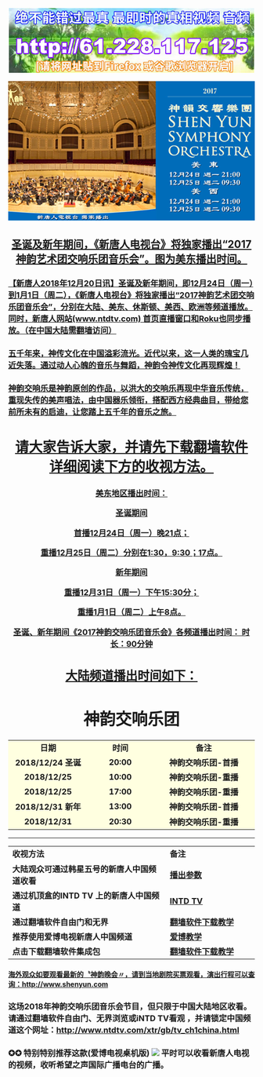 
<div align="center"><a href="http://61.228.117.125/sy"><img src="https://github.com/gofun72/telove/blob/master/img/20181219tl.jpg" width="880"><p></p></div>



<div align="center"><a href="http://61.228.117.125/sy"><img src="https://github.com/gofun72/telove/blob/master/img/sym.jpg" width="880"><p></p><h2>圣诞及新年期间，《新唐人电视台》将独家播出“2017神韵艺术团交响乐团音乐会”。图为美东播出时间。</h2></div>
	

<h3>【新唐人2018年12月20日讯】圣诞及新年期间，即12月24日（周一）到1月1日（周二），《新唐人电视台》将独家播出“2017神韵艺术团交响乐团音乐会”，分别在大陆、美东、休斯顿、美西、欧洲等频道播放。同时，新唐人网站(www.ntdtv.com) 首页直播窗口和Roku也同步播放。（在中国大陆需翻墙访问）</h3>

<h3>五千年来，神传文化在中国溢彩流光。近代以来，这一人类的瑰宝几近失落。通过动人心魄的音乐与舞蹈，神韵令神传文化再现辉煌！</h3>

<h3>神韵交响乐是神韵原创的作品，以洪大的交响乐再现中华音乐传统，重现失传的美声唱法，由中国器乐领衔，搭配西方经典曲目，带给您前所未有的启迪，让您踏上五千年的音乐之旅。</h3>
<p></p>

<div align="center">
<h1><a href="https://github.com/gofun72/telove/blob/master/soft.md">请大家告诉大家，并请先下载翻墙软件 详细阅读下方的收视方法。</h1></div>

<h3><div align="center">美东地区播出时间：<p>

圣诞期间

   首播12月24日（周一）晚21点；
   
   重播12月25日（周二）分别在1:30，9:30；17点。

新年期间

重播12月31日（周一）下午15:30分；
   
重播1月1日（周二）上午8点。

圣诞、新年期间《2017神韵交响乐团音乐会》各频道播出时间：
时长：90分钟 </div><h3>

<div align="center"><h2><a href="http://www.ntdtv.com/xtr/gb/tv_ch1china.html">大陆频道播出时间如下：</a></h2></div>

<div align="center"><h1>神韵交响乐团</h1></div><p></p>


<table width = 90%>
				<tr style="background:lightyellow;text-align:center">
					<td width="220">日期</td>
					<td width="220">时间</td>
					<td width="440">备注</td>
				</tr>
				<tr style="background:lightyellow;text-align:center">
					<td>2018/12/24 圣诞</td>
					<td>20:00</td>
					<td>神韵交响乐团-首播</td>
				</tr>
	                          <tr style="background:lightyellow;text-align:center">
					<td>2018/12/25 </td>
					<td>10:00</td>
					<td>神韵交响乐团-重播</td>
				</tr>	
	  			<tr style="background:lightyellow;text-align:center">
					<td>2018/12/25 </td>
					<td>17:00</td>
					<td>神韵交响乐团-重播</td>
				</tr>
				<tr style="background:lightyellow;text-align:center">
					<td>2018/12/31 新年</td>
					<td>13:00</td>
					<td>神韵交响乐团-首播</td>
				</tr>
				<tr style="background:lightyellow;text-align:center">
					<td>2018/12/31</td>
					<td>20:30</td>
					<td>神韵交响乐团-重播</td>
				</tr>
</table>
<p></p>
<hr>
<table>
<tr>
    <td width=590;>收视方法</td>
    <td width=300;>备注</td>
</tr>
<tr>
    <td>大陆观众可通过韩星五号的新唐人中国频道收看</td>
    <td><a target="_blank" href='https://github.com/gofun72/telove/blob/master/she-1.md'>播出参数</a></td>
</tr>
	
<tr>
    <td>通过机顶盒的INTD TV 上的新唐人中国频道</td>
    <td><a target="_blank" href='https://github.com/gofun72/telove/blob/master/soft/iNTD_TVsp1(2.1.13).apk?raw=true'>INTD TV </a></td>
</tr>
<tr>
    <td>通过翻墙软件自由门和无界</td>
    <td><a target="_blank" href='https://github.com/gofun72/telove/blob/master/ff.md'>翻墙软件下载教学</a></td>
</tr>
<tr>
    <td>推荐使用爱博电视新唐人中国频道</td>
    <td><a href="https://github.com/gofun72/telove/blob/master/mp4/shen/ippotvm.mp4?raw=true">爱博教学</a>


</td>
</tr>
<tr>
    <td>点击下载翻墙软件集成包</td>
    <td><a target="_blank" href='https://github.com/gofun72/telove/blob/master/ff.md'>翻墙软件下载教学</a></td>
</tr>
</table>

<h4><a href="http://www.shenyun.com">海外观众如要观看最新的〝神韵晚会〃，请到当地剧院买票观看，演出行程可以查询：http://www.shenyun.com</a></h4>


<h3>这场2018年神韵交响乐团音乐会节目，但只限于中国大陆地区收看。 请通过翻墙软件自由门、无界浏览或iNTD TV看观
，并请锁定中国频道这个网址：<a href="http://www.ntdtv.com/xtr/gb/tv_ch1china.html">http://www.ntdtv.com/xtr/gb/tv_ch1china.html</a><h3>


<h3>✪✪ 特别特别推荐这款(爱博电视桌机版)
 <a href="https://github.com/j168/j688/blob/master/fq/Green_iPPOTV_n.exe?raw=true"><img src="https://github.com/j168/j688/blob/master/menu/ip.jpg" width="80"></a> 平时可以收看新唐人电视的视频，收听希望之声国际广播电台的广播。</h3>
  <br><br/>
